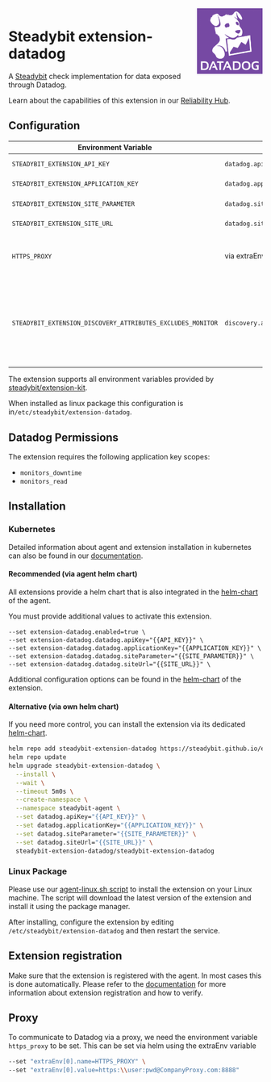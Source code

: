 <img src="./logo.png" height="130" align="right" alt="Datadog logo depicting a dog with the text 'Datadog'">

# Steadybit extension-datadog

A [Steadybit](https://www.steadybit.com/) check implementation for data exposed through Datadog.

Learn about the capabilities of this extension in our [Reliability Hub](https://hub.steadybit.com/extension/com.steadybit.extension_datadog).

## Configuration

| Environment Variable                                        | Helm value                              | Meaning                                                                                                                | Required | Default |
|-------------------------------------------------------------|-----------------------------------------|------------------------------------------------------------------------------------------------------------------------|----------|---------|
| `STEADYBIT_EXTENSION_API_KEY`                               | `datadog.apiKey`                        | [Datadog API Key](https://docs.datadoghq.com/account_management/api-app-keys/)                                         | yes      |         |
| `STEADYBIT_EXTENSION_APPLICATION_KEY`                       | `datadog.applicationKey`                | [Datadog Application Key](https://docs.datadoghq.com/account_management/api-app-keys/)                                 | yes      |         |
| `STEADYBIT_EXTENSION_SITE_PARAMETER`                        | `datadog.siteParameter`                 | [Datadog Site Parameter](https://docs.datadoghq.com/getting_started/site/#access-the-datadog-site)                     | yes      |         |
| `STEADYBIT_EXTENSION_SITE_URL`                              | `datadog.siteUrl`                       | [Datadog Site Url](https://docs.datadoghq.com/getting_started/site/#access-the-datadog-site)                           | yes      |         |
| `HTTPS_PROXY`                                               | via extraEnv variables                  | Configure the proxy to be used for Datadog communication.                                                              | no       |         |
| `STEADYBIT_EXTENSION_DISCOVERY_ATTRIBUTES_EXCLUDES_MONITOR` | `discovery.attributes.excludes.monitor` | List of Target Attributes which will be excluded during discovery. Checked by key equality and supporting trailing "*" | false    |         |

The extension supports all environment variables provided by [steadybit/extension-kit](https://github.com/steadybit/extension-kit#environment-variables).

When installed as linux package this configuration is in`/etc/steadybit/extension-datadog`.

## Datadog Permissions

The extension requires the following application key scopes:
- `monitors_downtime`
- `monitors_read`

## Installation

### Kubernetes

Detailed information about agent and extension installation in kubernetes can also be found in
our [documentation](https://docs.steadybit.com/install-and-configure/install-agent/install-on-kubernetes).

#### Recommended (via agent helm chart)

All extensions provide a helm chart that is also integrated in the
[helm-chart](https://github.com/steadybit/helm-charts/tree/main/charts/steadybit-agent) of the agent.

You must provide additional values to activate this extension.

```
--set extension-datadog.enabled=true \
--set extension-datadog.datadog.apiKey="{{API_KEY}}" \
--set extension-datadog.datadog.applicationKey="{{APPLICATION_KEY}}" \
--set extension-datadog.datadog.siteParameter="{{SITE_PARAMETER}}" \
--set extension-datadog.datadog.siteUrl="{{SITE_URL}}" \
```

Additional configuration options can be found in
the [helm-chart](https://github.com/steadybit/extension-datadog/blob/main/charts/steadybit-extension-datadog/values.yaml) of the
extension.

#### Alternative (via own helm chart)

If you need more control, you can install the extension via its
dedicated [helm-chart](https://github.com/steadybit/extension-datadog/blob/main/charts/steadybit-extension-datadog).

```bash
helm repo add steadybit-extension-datadog https://steadybit.github.io/extension-datadog
helm repo update
helm upgrade steadybit-extension-datadog \
  --install \
  --wait \
  --timeout 5m0s \
  --create-namespace \
  --namespace steadybit-agent \
  --set datadog.apiKey="{{API_KEY}}" \
  --set datadog.applicationKey="{{APPLICATION_KEY}}" \
  --set datadog.siteParameter="{{SITE_PARAMETER}}" \
  --set datadog.siteUrl="{{SITE_URL}}" \
  steadybit-extension-datadog/steadybit-extension-datadog
```

### Linux Package

Please use
our [agent-linux.sh script](https://docs.steadybit.com/install-and-configure/install-agent/install-on-linux-hosts)
to install the extension on your Linux machine. The script will download the latest version of the extension and install
it using the package manager.

After installing, configure the extension by editing `/etc/steadybit/extension-datadog` and then restart the service.

## Extension registration

Make sure that the extension is registered with the agent. In most cases this is done automatically. Please refer to
the [documentation](https://docs.steadybit.com/install-and-configure/install-agent/extension-registration) for more
information about extension registration and how to verify.


## Proxy
To communicate to Datadog via a proxy, we need the environment variable `https_proxy` to be set.
This can be set via helm using the extraEnv variable

```bash
--set "extraEnv[0].name=HTTPS_PROXY" \
--set "extraEnv[0].value=https:\\user:pwd@CompanyProxy.com:8888"
```
